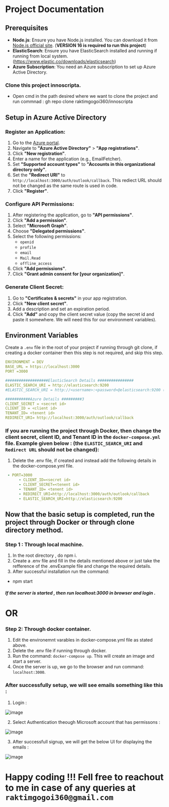 # Project Documentation

## Prerequisites

- **Node.js**: Ensure you have Node.js installed. You can download it from [Node.js official site](https://nodejs.org/).   (**VERSION 16 is required to run this project**)
- **ElasticSearch**: Ensure you have ElasticSearch installed and running if running from local system. (https://www.elastic.co/downloads/elasticsearch)
- **Azure Subscription**: You need an Azure subscription to set up Azure Active Directory.

### Clone this project innoscripta.

- Open cmd in the path desired where we want to clone the project and run commnad : gh repo clone raktimgogoi360/innoscripta

## Setup in Azure Active Directory

### Register an Application:

1. Go to the [Azure portal](https://portal.azure.com/).
2. Navigate to **"Azure Active Directory"** > **"App registrations"**.
3. Click **"New registration"**.
4. Enter a name for the application (e.g., EmailFetcher).
5. Set **"Supported account types"** to **"Accounts in this organizational directory only"**.
6. Set the **"Redirect URI"** to `http://localhost:3000/auth/outlook/callback`. This rediect URL should not be changed as the same route is used in code.
7. Click **"Register"**.

### Configure API Permissions:

1. After registering the application, go to **"API permissions"**.
2. Click **"Add a permission"**.
3. Select **"Microsoft Graph"**.
4. Choose **"Delegated permissions"**.
5. Select the following permissions:
    - `openid`
    - `profile`
    - `email`
    - `Mail.Read`
    - `offline_access`
6. Click **"Add permissions"**.
7. Click **"Grant admin consent for [your organization]"**.

### Generate Client Secret:

1. Go to **"Certificates & secrets"** in your app registration.
2. Click **"New client secret"**.
3. Add a description and set an expiration period.
4. Click **"Add"** and copy the client secret value (copy the secret id and paste it somewhere. We will need this for our environment variables).

## Environment Variables

Create a `.env` file in the root of your project if running through git clone, if creating a docker container then this step is not required, and skip this step.


```yaml
ENVIRONMENT = DEV
BASE_URL = https://localhost:3000
PORT =3000

###################ElasticSearch Details ################
ELASTIC_SEARCH_URI = http://elasticsearch:9200
#ELASTIC_SEARCH_URI = http://<username>:<password>@elasticsearch:9200 (use this if password is enabled)

###########Azure Details #########3
CLIENT_SECRET = <secret id>
CLIENT_ID = <client id>
TENANT_ID= <tenent id>
REDIRECT_URI= http://localhost:3000/auth/outlook/callback

```

### If you are running the project through Docker, then change the client secret, client ID, and Tenant ID in the `docker-compose.yml` file. Example given below : (the `ELASTIC_SEARCH_URI` and `Redirect URL` should not be changed):
1. Delete the .env file, if created and instead add the following details in the docker-compose.yml file.
```yaml
 - PORT=3000
      - CLIENT_ID=<secret id>
      - CLIENT_SECRET=<tenent id>
      - TENANT_ID= <tenent id>
      - REDIRECT_URI=http://localhost:3000/auth/outlook/callback
      - ELASTIC_SEARCH_URI=http://elasticsearch:9200
```

## Now that the basic setup is completed, run the project through Docker or through clone directory method.

### Step 1 : Through local machine.
1. In the root directory , do npm i.
2. Create a .env file and fill in the details mentioned above or just take the refference of the .envExample file and change the required details.
3. After successful installation run the command:
- npm start
##### If the server is started , then run localhost:3000 in browser and login .

# OR

### Step 2: Through docker container.
1. Edit the environemnt varables in docker-compose.yml file as stated above.
2. Delete the .env file if running through docker.
3. Run the command: `docker-compose up`. This will create an image and start a server.
4. Once the server is up, we go to the browser and run command: `localhost:3000`.


### After successfully setup, we will see emails something like this : 
1. Login :

 ![image](https://github.com/raktimgogoi360/innoscripta/assets/36370301/72673e65-5356-4154-8313-41c188ebdf68)

2. Select Authentication theough Microsoft account that has permissons :

 ![image](https://github.com/raktimgogoi360/innoscripta/assets/36370301/32fef6ac-be22-479f-83e5-3e7931adeac3)

3. After successfull signup, we will get the below UI for displaying the emails :

![image](https://github.com/raktimgogoi360/innoscripta/assets/36370301/0c629ae3-ee1d-4c33-b290-61e10564aecb)



# Happy coding !!! Fell free to reachout to me in case of any queries at `raktimgogoi360@gmail.com`







